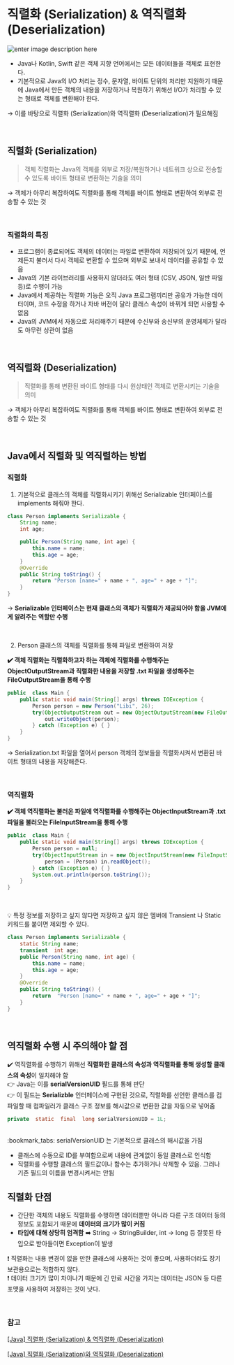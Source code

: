 # 직렬화 (Serialization) & 역직렬화 (Deserialization)

![enter image description here](https://media.geeksforgeeks.org/wp-content/cdn-uploads/gq/2016/01/serialize-deserialize-java.png)

- Java나 Kotlin, Swift 같은 객체 지향 언어에서는 모든 데이터들을 객체로 표현한다.
- 기본적으로 Java의 I/O 처리는 정수, 문자열, 바이트 단위의 처리만 지원하기 때문에 Java에서 만든 객체의 내용을 저장하거나 복원하기 위해선 I/O가 처리할 수 있는 형태로 객체를 변환해야 한다.

&rarr; 이를 바탕으로 직렬화 (Serialization)와 역직렬화 (Deserialization)가 필요해짐

<br/>

## 직렬화 (Serialization)

> 객체 직렬화는 Java의 객체를 외부로 저장/복원하거나 네트워크 상으로 전송할 수 있도록 바이트 형태로 변환하는 기술을 의미

&rarr; 객체가 아무리 복잡하여도 직렬화를 통해 객체를 바이트 형태로 변환하여 외부로 전송할 수 있는 것

<br/>

### 직렬화의 특징

- 프로그램이 종료되어도 객체의 데이터는 파일로 변환하여 저장되어 있기 때문에, 언제든지 불러서 다시 객체로 변환할 수 있으며 외부로 보내서 데이터를 공유할 수 있음
- Java의 기본 라이브러리를 사용하지 않더라도 여러 형태 (CSV, JSON, 일반 파일 등)로 수행이 가능
- Java에서 제공하는 직렬화 기능은 오직 Java 프로그램끼리만 공유가 가능한 데이터이며, 코드 수정을 하거나 자바 버전이 달라 클래스 속성이 바뀌게 되면 사용할 수 없음
- Java의 JVM에서 자동으로 처리해주기 때문에 수신부와 송신부의 운영체제가 달라도 아무런 상관이 없음

<br/>

## 역직렬화 (Deserialization)

> 직렬화를 통해 변환된 바이트 형태를 다시 원상태인 객체로 변환시키는 기술을 의미

&rarr; 객체가 아무리 복잡하여도 직렬화를 통해 객체를 바이트 형태로 변환하여 외부로 전송할 수 있는 것

<br/>

## Java에서 직렬화 및 역직렬하는 방법

### 직렬화

1. 기본적으로 클래스의 객체를 직렬화시키기 위해선 Serializable 인터페이스를 implements 해줘야 한다.

```java
class Person implements Serializable {
	String name;
	int age;

	public Person(String name, int age) {
		this.name = name;
		this.age = age;
	}
	@Override
	public String toString() {
		return "Person [name=" + name + ", age=" + age + "]";
	}
}
```

&rarr; **Serializable 인터페이스는 현재 클래스의 객체가 직렬화가 제공되어야 함을 JVM에게 알려주는 역할만 수행**

<br/>

2. Person 클래스의 객체를 직렬화를 통해 파일로 변환하여 저장

**:heavy_check_mark: 객체 직렬화는 직렬화하고자 하는 객체에 직렬화를 수행해주는 ObjectOutputStream과 직렬화한 내용을 저장할 .txt 파일을 생성해주는 FileOutputStream을 통해 수행**

```java
public  class Main {
	public static void main(String[] args) throws IOException {
		Person person = new Person("Libi", 26);
		try(ObjectOutputStream out = new ObjectOutputStream(new FileOutputStream("Serialization.txt"))){
			out.writeObject(person);
		} catch (Exception e) { }
	}
}
```

&rarr; Serialization.txt 파일을 열어서 person 객체의 정보들을 직렬화시켜서 변환된 바이트 형태의 내용을 저장해준다.

<br/>

### 역직렬화

**:heavy_check_mark: 객체 역직렬화는 불러온 파일에 역직렬화를 수행해주는 ObjectInputStream과 .txt 파일을 불러오는 FileInputStream을 통해 수행**

```java
public  class Main {
	public static void main(String[] args) throws IOException {
		Person person = null;
		try(ObjectInputStream in = new ObjectInputStream(new FileInputStream("Serialization.txt"))){
			person = (Person) in.readObject();
		} catch (Exception e) { }
		System.out.println(person.toString());
	}
}
```

<br/>

:bulb: 특정 정보를 저장하고 싶지 않다면 저장하고 싶지 않은 멤버에 Transient 나 Static 키워드를 붙이면 제외할 수 있다.

```java
class Person implements Serializable {
	static String name;
	transient  int age;
	public Person(String name, int age) {
		this.name = name;
		this.age = age;
	}
	@Override
	public String toString() {
		return  "Person [name=" + name + ", age=" + age + "]";
	}
}
```

<br/>

## 역직렬화 수행 시 주의해야 할 점

:heavy_check_mark: 역직렬화를 수행하기 위해선 **직렬화한 클래스의 속성과 역직렬화를 통해 생성할 클래스의 속성**이 일치해야 함<br/>
:point_right: Java는 이를 **serialVersionUID** 필드를 통해 판단<br/>
:point_right: 이 필드는 **Serializble** 인터페이스에 구현된 것으로, 직렬화를 선언한 클래스를 컴파일할 때 컴파일러가 클래스 구조 정보를 해시값으로 변환한 값을 자동으로 넣어줌

```java
private  static  final  long serialVersionUID = 1L;
```

<br/>
:bookmark_tabs: serialVersionUID 는 기본적으로 클래스의 해시값을 가짐<br/>

- 클래스에 수동으로 ID를 부여함으로써 내용에 관계없이 동일 클래스로 인식함
- 직렬화를 수행할 클래스의 필드값이나 함수는 추가하거나 삭제할 수 있음. 그러나 기존 필드의 이름을 변경시켜서는 안됨

## 직렬화 단점

- 간단한 객체의 내용도 직렬화를 수행하면 데이터뿐만 아니라 다른 구조 데이터 등의 정보도 포함되기 때문에 **데이터의 크기가 많이 커짐**
- **타입에 대해 상당히 엄격함**
  :arrow_right: String &rarr; StringBuilder, int &rarr; long 등 잘못된 타입으로 받아들이면 Exception이 발생

:exclamation: 직렬화는 내용 변경이 없을 만한 클래스에 사용하는 것이 좋으며, 사용하더라도 장기 보관용으로는 적합하지 않다.
<br/>
:exclamation: 데이터 크기가 많이 차이나기 때문에 긴 만료 시간을 가지는 데이터는 JSON 등 다른 포맷을 사용하여 저장하는 것이 낫다.

<br/>

### 참고

[[Java] 직렬화 (Serialization) & 역직렬화 (Deserialization)](https://sorjfkrh5078.tistory.com/89)

[[Java] 직렬화 (Serialization)와 역직렬화 (Deserialization)](https://forstudy.tistory.com/11)
